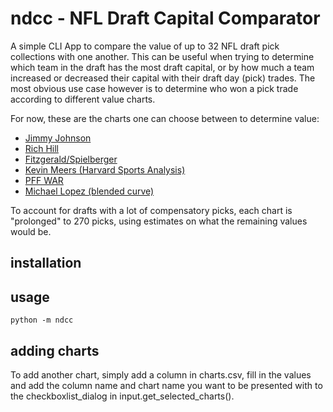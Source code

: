 # ndcc - NFL Draft Capital Comparator

A simple CLI App to compare the value of up to 32 NFL draft pick collections
with one another. This can be useful when trying to determine which team in the draft 
has the most draft capital, or by how much a team increased or decreased their capital 
with their draft day (pick) trades. The most obvious use case however is to determine 
who won a pick trade according to different value charts.

For now, these are the charts one can choose between to determine value:

* [Jimmy Johnson](https://www.drafttek.com/nfl-trade-value-chart.asp)
* [Rich Hill](https://www.drafttek.com/NFL-Trade-Value-Chart-Rich-Hill.asp)
* [Fitzgerald/Spielberger](https://overthecap.com/draft-trade-value-chart/) 
* [Kevin Meers (Harvard Sports Analysis)](https://harvardsportsanalysis.wordpress.com/2011/11/30/how-to-value-nfl-draft-picks/)
* [PFF WAR](https://www.pff.com/news/draft-pff-data-study-breaking-down-every-nfl-teams-draft-capital-jacksonville-jaguars)
* [Michael Lopez (blended curve)](https://statsbylopez.netlify.app/post/rethinking-draft-curve/) 

To account for drafts with a lot of compensatory picks, each chart is "prolonged" to 270 picks, 
using estimates on what the remaining values would be. 

## installation



## usage

```
python -m ndcc
```


## adding charts

To add another chart, simply add a column in charts.csv, fill in
the values and add the column name and chart name you want to be
presented with to the checkboxlist_dialog in input.get_selected_charts().
